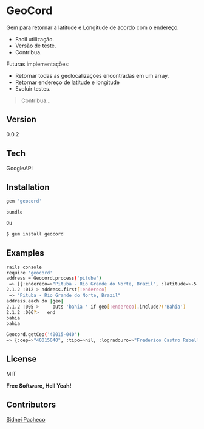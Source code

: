 GeoCord
=========

Gem para retornar a latitude e Longitude de acordo com o endereço.
  
  - Facil utilização.
  - Versão de teste.
  - Contribua.

Futuras implementações:

- Retornar todas as geolocalizações encontradas em um array.
- Retornar endereço de latitude e longitude
- Evoluir testes.
> Contribua...


Version
----

0.0.2

Tech
-----------

GoogleAPI

Installation
--------------

```sh
gem 'geocord'

bundle

Ou

$ gem install geocord
```

Examples
--------------
```sh
rails console
require 'geocord'
address = Geocord.process('pituba')
 => [{:endereco=>"Pituba - Rio Grande do Norte, Brazil", :latitude=>-5.983333, :longitude=>-35.4166669}, {:endereco=>"Pituba - Bahia, Brazil", :latitude=>-11.6775581, :longitude=>-42.7225256}, {:endereco=>"Pituba - Rio Grande do Norte, Brazil", :latitude=>-6.4960844, :longitude=>-35.0051338}, {:endereco=>"Pituba, Salvador - State of Bahia, Brazil", :latitude=>-13.0025439, :longitude=>-38.4566915}]
2.1.2 :012 > address.first[:endereco]
 => "Pituba - Rio Grande do Norte, Brazil"
address.each do |geo|
2.1.2 :005 >     puts 'bahia ' if geo[:endereco].include?('Bahia')
2.1.2 :006?>   end
bahia
bahia

Geocord.getCep('40015-040')
=> {:cep=>"40015040", :tipo=>nil, :logradouro=>"Frederico Castro Rebello", :bairro=>"Comércio", :cidade=>"Salvador", :estado=>"BA"}
```

License
----

MIT

**Free Software, Hell Yeah!**


Contributors
--------------
[Sidnei Pacheco](https://github.com/sidneip)

